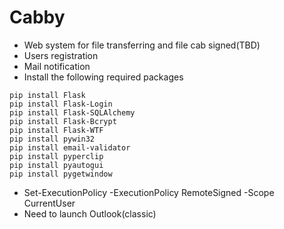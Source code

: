 # Cabby
 - Web system for file transferring and file cab signed(TBD)
 - Users registration
 - Mail notification
 - Install the following required packages
```
pip install Flask
pip install Flask-Login
pip install Flask-SQLAlchemy
pip install Flask-Bcrypt
pip install Flask-WTF
pip install pywin32
pip install email-validator
pip install pyperclip
pip install pyautogui
pip install pygetwindow
```
 - Set-ExecutionPolicy -ExecutionPolicy RemoteSigned -Scope CurrentUser
 - Need to launch Outlook(classic)